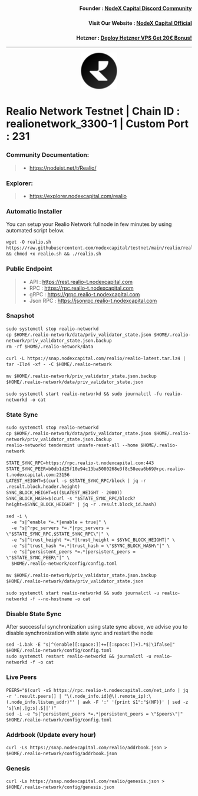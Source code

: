 <h3><p style="font-size:14px" align="right">Founder :
<a href="https://discord.gg/nodexcapital" target="_blank">NodeX Capital Discord Community</a></p></h3>
<h3><p style="font-size:14px" align="right">Visit Our Website :
<a href="https://discord.gg/nodexcapital" target="_blank">NodeX Capital Official</a></p></h3>
<h3><p style="font-size:14px" align="right">Hetzner :
<a href="https://hetzner.cloud/?ref=bMTVi7dcwSgA" target="_blank">Deploy Hetzner VPS Get 20€ Bonus!</a></h3>
<hr>

<p align="center">
  <img height="100" height="auto" src="https://raw.githubusercontent.com/Nodeist/Kurulumlar/main/logos/realio.png">
</p>

# Realio Network Testnet | Chain ID : realionetwork_3300-1 | Custom Port : 231

### Community Documentation:
>- https://nodeist.net/t/Realio/

### Explorer:
>-  https://explorer.nodexcapital.com/realio

### Automatic Installer
You can setup your Realio Network fullnode in few minutes by using automated script below.
```
wget -O realio.sh https://raw.githubusercontent.com/nodexcapital/testnet/main/realio/realio.sh && chmod +x realio.sh && ./realio.sh
```
### Public Endpoint

>- API : https://rest.realio-t.nodexcapital.com
>- RPC : https://rpc.realio-t.nodexcapital.com
>- gRPC : https://grpc.realio-t.nodexcapital.com
>- Json RPC : https://jsonrpc.realio-t.nodexcapital.com

### Snapshot
```
sudo systemctl stop realio-networkd
cp $HOME/.realio-network/data/priv_validator_state.json $HOME/.realio-network/priv_validator_state.json.backup
rm -rf $HOME/.realio-network/data

curl -L https://snap.nodexcapital.com/realio/realio-latest.tar.lz4 | tar -Ilz4 -xf - -C $HOME/.realio-network

mv $HOME/.realio-network/priv_validator_state.json.backup $HOME/.realio-network/data/priv_validator_state.json

sudo systemctl start realio-networkd && sudo journalctl -fu realio-networkd -o cat
```

### State Sync
```
sudo systemctl stop realio-networkd
cp $HOME/.realio-network/data/priv_validator_state.json $HOME/.realio-network/priv_validator_state.json.backup
realio-networkd tendermint unsafe-reset-all --home $HOME/.realio-network

STATE_SYNC_RPC=https://rpc.realio-t.nodexcapital.com:443
STATE_SYNC_PEER=b0db1d25f10e94c13ba5080268e3f8c58eea6b69@rpc.realio-t.nodexcapital.com:23156
LATEST_HEIGHT=$(curl -s $STATE_SYNC_RPC/block | jq -r .result.block.header.height)
SYNC_BLOCK_HEIGHT=$(($LATEST_HEIGHT - 2000))
SYNC_BLOCK_HASH=$(curl -s "$STATE_SYNC_RPC/block?height=$SYNC_BLOCK_HEIGHT" | jq -r .result.block_id.hash)

sed -i \
  -e "s|^enable *=.*|enable = true|" \
  -e "s|^rpc_servers *=.*|rpc_servers = \"$STATE_SYNC_RPC,$STATE_SYNC_RPC\"|" \
  -e "s|^trust_height *=.*|trust_height = $SYNC_BLOCK_HEIGHT|" \
  -e "s|^trust_hash *=.*|trust_hash = \"$SYNC_BLOCK_HASH\"|" \
  -e "s|^persistent_peers *=.*|persistent_peers = \"$STATE_SYNC_PEER\"|" \
  $HOME/.realio-network/config/config.toml

mv $HOME/.realio-network/priv_validator_state.json.backup $HOME/.realio-network/data/priv_validator_state.json

sudo systemctl start realio-networkd && sudo journalctl -u realio-networkd -f --no-hostname -o cat
```

### Disable State Sync 
After successful synchronization using state sync above, we advise you to disable synchronization with state sync and restart the node
```
sed -i.bak -E "s|^(enable[[:space:]]+=[[:space:]]+).*$|\1false|" $HOME/.realio-network/config/config.toml
sudo systemctl restart realio-networkd && journalctl -u realio-networkd -f -o cat
```

### Live Peers
```
PEERS="$(curl -sS https://rpc.realio-t.nodexcapital.com/net_info | jq -r '.result.peers[] | "\(.node_info.id)@\(.remote_ip):\(.node_info.listen_addr)"' | awk -F ':' '{print $1":"$(NF)}' | sed -z 's|\n|,|g;s|.$||')"
sed -i -e "s|^persistent_peers *=.*|persistent_peers = \"$peers\"|" $HOME/.realio-network/config/config.toml
```
### Addrbook (Update every hour)
```
curl -Ls https://snap.nodexcapital.com/realio/addrbook.json > $HOME/.realio-network/config/addrbook.json
```
### Genesis
```
curl -Ls https://snap.nodexcapital.com/realio/genesis.json > $HOME/.realio-network/config/genesis.json
```